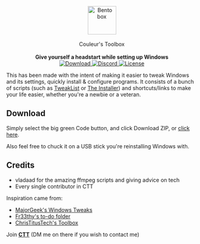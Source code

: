<p align="center">
<img align=center src="https://i.imgur.com/oeLgi3S.png" alt="Bento box" width="75" />
</br>
</br>
Couleur's Toolbox
</br>
</br>
<strong>Give yourself a headstart while setting up Windows</strong>
</br>
    <a href="https://github.com/couleurm/couleurstoolbox/archive/refs/heads/main.zip">
    <img src="https://img.shields.io/badge/Download-%20ZIP-green&?style=for-the-badge" alt="Download" />
    <a href="https://discord.com/invite/aPVMJy78Pa">
    <img src="https://img.shields.io/discord/774315187183288411?color=7389D8&labelColor=6A7EC2&label=Discord&logo=discord&logoColor=white&style=for-the-badge" alt="Discord" />
</a>
    <a href="https://github.com/couleurm/couleurstoolbox/blob/master/LICENSE.md">
    <img src="https://img.shields.io/github/license/couleurm/couleurstoolbox.svg?style=for-the-badge" alt="License" />
</a>
</p>

This has been made with the intent of making it easier to tweak Windows and its settings, quickly install & configure programs. It consists of a bunch of scripts (such as [TweakList](https://github.com/couleur-tweak-tips/TweakList) or [The Installer](https://github.com/couleur-tweak-tips/the-installer)) and shortcuts/links to make your life easier, whether you're a newbie or a veteran.

## Download

Simply select the big green Code button, and click Download ZIP, or [click here](https://github.com/couleurm/couleurstoolbox/archive/refs/heads/main.zip).


Also feel free to chuck it on a USB stick you're reinstalling Windows with.


## Credits

- vladaad for the amazing ffmpeg scripts and giving advice on tech
- Every single contributor in CTT

Inspiration came from:

- [MajorGeek's Windows Tweaks](https://github.com/MajorGeek/MajorGeeks-Windows-Tweaks)
- [Fr33thy's to-do folder](https://drive.google.com/drive/folders/1ocl1dZpyeRjgNGpmEIA-Ay4BJ8Jex_l1)
- [ChrisTitusTech's Toolbox](https://github.com/ChrisTitusTech/win10script)

Join [**CTT**](https://dsc.gg/ctt) (DM me on there if you wish to contact me)

